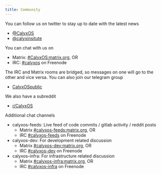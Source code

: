```yaml
---
title: Community
---
```


You can follow us on twitter to stay up to date with the latest news
* [@CalyxOS](https://twitter.com/CalyxOS)
* [@calyxinsitute](https://twitter.com/calyxinstitute)

You can chat with us on

* Matrix: [#CalyxOS:matrix.org](https://matrix.to/#/#CalyxOS:matrix.org), OR
* IRC: [#calyxos](https://webchat.freenode.net/#calyxos) on Freenode

The IRC and Matrix rooms are bridged, so messages on one will go to the other and vice versa. You can also join our telegram group

* [CalyxOSpublic](https://t.me/CalyxOSpublic)

We also have a subreddit
* [r/CalyxOS](https://www.reddit.com/r/CalyxOS/)

Additional chat channels
* calyxos-feeds: Live feed of code commits / gitlab activity / reddit posts
  * Matrix [#calyxos-feeds:matrix.org](https://matrix.to/#/#calyxos-feeds:matrix.org), OR
  * IRC [#calyxos-feeds](https://webchat.freenode.net/#calyxos-feeds) on Freenode
* calyxos-dev: For development related discussion
  * Matrix [#calyxos-dev:matrix.org](https://matrix.to/#/#calyxos-dev:matrix.org), OR
  * IRC [#calyxos-dev](https://webchat.freenode.net/#calyxos-dev) on Freenode
* calyxos-infra: For infrastructure related discussion
  * Matrix [#calyxos-infra:matrix.org](https://matrix.to/#/#calyxos-infra:matrix.org), OR
  * IRC [#calyxos-infra](https://webchat.freenode.net/#calyxos-infra) on Freenode
